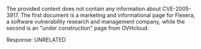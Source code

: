 The provided content does not contain any information about CVE-2005-3917. The first document is a marketing and informational page for Flexera, a software vulnerability research and management company, while the second is an "under construction" page from OVHcloud.

Response: UNRELATED